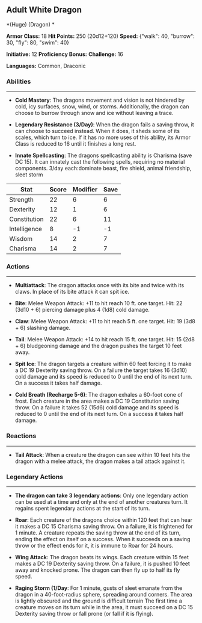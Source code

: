 ## Adult White Dragon
*(Huge) (Dragon) *

**Armor Class:** 18
**Hit Points:** 250 (20d12+120)
**Speed:** {"walk": 40, "burrow": 30, "fly": 80, "swim": 40}

**Initiative:** 12
**Proficiency Bonus:**
**Challenge:** 16

**Languages:** Common, Draconic

### Abilities
 --- 
- **Cold Mastery**: The dragons movement and vision is not hindered by cold, icy surfaces, snow, wind, or storms. Additionally, the dragon can choose to burrow through snow and ice without leaving a trace.

- **Legendary Resistance (3/Day)**: When the dragon fails a saving throw, it can choose to succeed instead. When it does, it sheds some of its scales, which turn to ice. If it has no more uses of this ability, its Armor Class is reduced to 16 until it finishes a long rest.

- **Innate Spellcasting**: The dragons spellcasting ability is Charisma (save DC 15). It can innately cast the following spells, requiring no material components. 3/day each:dominate beast, fire shield, animal friendship, sleet storm



| Stat | Score | Modifier | Save |
| ---- | ---- | ---- | ---- |
| Strength | 22 | 6 | 6 |
| Dexterity | 12 | 1 | 6 |
| Constitution | 22 | 6 | 11 |
| Intelligence | 8 | -1 | -1 |
| Wisdom | 14 | 2 | 7 |
| Charisma | 14 | 2 | 7 |

### Actions
 --- 
- **Multiattack**: The dragon attacks once with its bite and twice with its claws. In place of its bite attack  it can spit ice.

- **Bite**: Melee Weapon Attack: +11 to hit  reach 10 ft.  one target. Hit: 22 (3d10 + 6) piercing damage plus 4 (1d8) cold damage.

- **Claw**: Melee Weapon Attack: +11 to hit  reach 5 ft.  one target. Hit: 19 (3d8 + 6) slashing damage.

- **Tail**: Melee Weapon Attack: +14 to hit  reach 15 ft.  one target. Hit: 15 (2d8 + 6) bludgeoning damage  and the dragon pushes the target 10 feet away.

- **Spit Ice**: The dragon targets a creature within 60 feet  forcing it to make a DC 19 Dexterity saving throw. On a failure  the target takes 16 (3d10) cold damage  and its speed is reduced to 0 until the end of its next turn. On a success  it takes half damage.

- **Cold Breath (Recharge 5-6)**: The dragon exhales a 60-foot cone of frost. Each creature in the area makes a DC 19 Constitution saving throw. On a failure  it takes 52 (15d6) cold damage  and its speed is reduced to 0 until the end of its next turn. On a success  it takes half damage.

### Reactions
 --- 
- **Tail Attack**: When a creature the dragon can see within 10 feet hits the dragon with a melee attack, the dragon makes a tail attack against it.

### Legendary Actions
 --- 
- **The dragon can take 3 legendary actions**: Only one legendary action can be used at a time and only at the end of another creatures turn. It regains spent legendary actions at the start of its turn.

- **Roar**: Each creature of the dragons choice within 120 feet that can hear it makes a DC 15 Charisma saving throw. On a failure, it is frightened for 1 minute. A creature repeats the saving throw at the end of its turn, ending the effect on itself on a success. When it succeeds on a saving throw or the effect ends for it, it is immune to Roar for 24 hours.

- **Wing Attack**: The dragon beats its wings. Each creature within 15 feet makes a DC 19 Dexterity saving throw. On a failure, it is pushed 10 feet away and knocked prone. The dragon can then fly up to half its fly speed.

- **Raging Storm (1/Day**: For 1 minute, gusts of sleet emanate from the dragon in a 40-foot-radius sphere, spreading around corners. The area is lightly obscured and the ground is difficult terrain The first time a creature moves on its turn while in the area, it must succeed on a DC 15 Dexterity saving throw or fall prone (or fall if it is flying).


